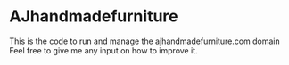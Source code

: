 AJhandmadefurniture
===================

This is the code to run and manage the ajhandmadefurniture.com domain
Feel free to give me any input on how to improve it. 
